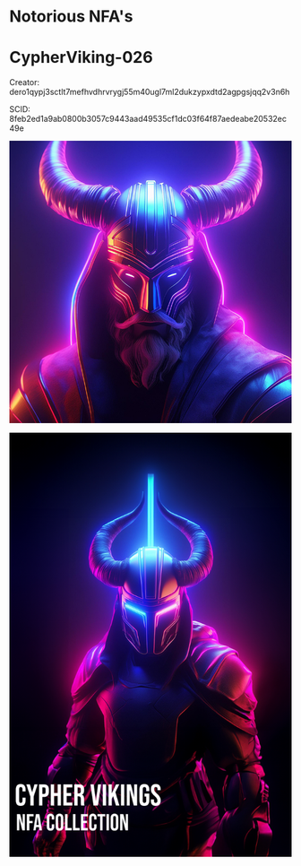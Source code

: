 # Notorious NFA's

# CypherViking-026

Creator: dero1qypj3sctlt7mefhvdhrvrygj55m40ugl7ml2dukzypxdtd2agpgsjqq2v3n6h

SCID: 8feb2ed1a9ab0800b3057c9443aad49535cf1dc03f64f87aedeabe20532ec49e

![Cover Art](https://github.com/Notoriousjoshyb/CypherVikings-026/blob/main/CypherViking-026-IC.png?raw=true)


![Cover Art](https://github.com/Notoriousjoshyb/CypherVikings-026/blob/main/CypherViking-CA.png?raw=true)
